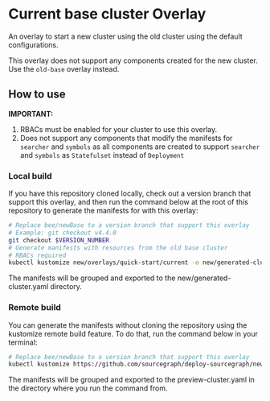 # Current base cluster Overlay

An overlay to start a new cluster using the old cluster using the default configurations.

This overlay does not support any components created for the new cluster. Use the `old-base` overlay instead.

## How to use

**IMPORTANT:**

1. RBACs must be enabled for your cluster to use this overlay.
2. Does not support any components that modify the manifests for `searcher` and `symbols` as all components are created to support `searcher` and `symbols` as `Statefulset` instead of `Deployment`

### Local build

If you have this repository cloned locally, check out a version branch that support this overlay, and then run the command below at the root of this repository to generate the manifests for with this overlay:

```sh
# Replace bee/newBase to a version branch that support this overlay
# Example: git checkout v4.4.0
git checkout $VERSION_NUMBER
# Generate manifests with resources from the old base cluster
# RBACs required
kubectl kustomize new/overlays/quick-start/current -o new/generated-cluster.yaml
```

The manifests will be grouped and exported to the new/generated-cluster.yaml directory.

### Remote build

You can generate the manifests without cloning the repository using the kustomize remote build feature. To do that, run the command below in your terminal:

```sh
# Replace bee/newBase to a version branch that support this overlay
kubectl kustomize https://github.com/sourcegraph/deploy-sourcegraph/new/overlays/quick-start/old?ref=bee/newBase -o preview-cluster.yaml
```

The manifests will be grouped and exported to the preview-cluster.yaml in the directory where you run the command from.
